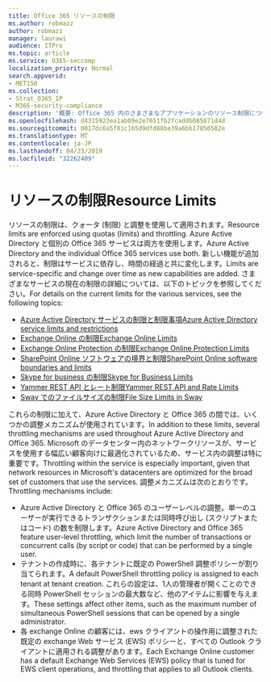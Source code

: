 ```yaml
---
title: Office 365 リソースの制限
ms.author: robmazz
author: robmazz
manager: laurawi
audience: ITPro
ms.topic: article
ms.service: O365-seccomp
localization_priority: Normal
search.appverid:
- MET150
ms.collection:
- Strat_O365_IP
- M365-security-compliance
description: '概要: Office 365 内のさまざまなアプリケーションのリソース制限についての情報。'
ms.openlocfilehash: d4315923ea1ab09e2e7651fb2fcaddb085871d4d
ms.sourcegitcommit: 0017dc6a5f81c165d9dfd88be39a6bb17856582e
ms.translationtype: MT
ms.contentlocale: ja-JP
ms.lasthandoff: 04/23/2019
ms.locfileid: "32262409"
---
```

# <a name="resource-limits"></a><span data-ttu-id="fae1d-103">リソースの制限</span><span class="sxs-lookup"><span data-stu-id="fae1d-103">Resource Limits</span></span>

<span data-ttu-id="fae1d-104">リソースの制限は、クォータ (制限) と調整を使用して適用されます。</span><span class="sxs-lookup"><span data-stu-id="fae1d-104">Resource limits are enforced using quotas (limits) and throttling.</span></span> <span data-ttu-id="fae1d-105">Azure Active Directory と個別の Office 365 サービスは両方を使用します。</span><span class="sxs-lookup"><span data-stu-id="fae1d-105">Azure Active Directory and the individual Office 365 services use both.</span></span> <span data-ttu-id="fae1d-106">新しい機能が追加されると、制限はサービスに依存し、時間の経過と共に変化します。</span><span class="sxs-lookup"><span data-stu-id="fae1d-106">Limits are service-specific and change over time as new capabilities are added.</span></span> <span data-ttu-id="fae1d-107">さまざまなサービスの現在の制限の詳細については、以下のトピックを参照してください。</span><span class="sxs-lookup"><span data-stu-id="fae1d-107">For details on the current limits for the various services, see the following topics:</span></span>
- [<span data-ttu-id="fae1d-108">Azure Active Directory サービスの制限と制限事項</span><span class="sxs-lookup"><span data-stu-id="fae1d-108">Azure Active Directory service limits and restrictions</span></span>](https://msdn.microsoft.com/en-us/library/azure/dn764971.aspx)
- [<span data-ttu-id="fae1d-109">Exchange Online の制限</span><span class="sxs-lookup"><span data-stu-id="fae1d-109">Exchange Online Limits</span></span>](https://technet.microsoft.com/en-us/library/exchange-online-limits.aspx)
- [<span data-ttu-id="fae1d-110">Exchange Online Protection の制限</span><span class="sxs-lookup"><span data-stu-id="fae1d-110">Exchange Online Protection Limits</span></span>](https://technet.microsoft.com/en-us/library/exchange-online-protection-limits.aspx)
- [<span data-ttu-id="fae1d-111">SharePoint Online ソフトウェアの境界と制限</span><span class="sxs-lookup"><span data-stu-id="fae1d-111">SharePoint Online software boundaries and limits</span></span>](https://support.office.com/article/SharePoint-Online-software-boundaries-and-limits-8F34FF47-B749-408B-ABC0-B605E1F6D498)
- [<span data-ttu-id="fae1d-112">Skype for business の制限</span><span class="sxs-lookup"><span data-stu-id="fae1d-112">Skype for Business Limits</span></span>](https://technet.microsoft.com/en-us/library/skype-for-business-online-limits.aspx)
- [<span data-ttu-id="fae1d-113">Yammer REST API とレート制限</span><span class="sxs-lookup"><span data-stu-id="fae1d-113">Yammer REST API and Rate Limits</span></span>](https://developer.yammer.com/docs/rest-api-rate-limits)
- [<span data-ttu-id="fae1d-114">Sway でのファイルサイズの制限</span><span class="sxs-lookup"><span data-stu-id="fae1d-114">File Size Limits in Sway</span></span>](https://support.office.com/article/File-size-limits-in-Sway-4db21bc6-b42b-499f-9272-66e089db109f)

<span data-ttu-id="fae1d-115">これらの制限に加えて、Azure Active Directory と Office 365 の間では、いくつかの調整メカニズムが使用されています。</span><span class="sxs-lookup"><span data-stu-id="fae1d-115">In addition to these limits, several throttling mechanisms are used throughout Azure Active Directory and Office 365.</span></span> <span data-ttu-id="fae1d-116">Microsoft のデータセンター内のネットワークリソースが、サービスを使用する幅広い顧客向けに最適化されているため、サービス内の調整は特に重要です。</span><span class="sxs-lookup"><span data-stu-id="fae1d-116">Throttling within the service is especially important, given that network resources in Microsoft's datacenters are optimized for the broad set of customers that use the services.</span></span> <span data-ttu-id="fae1d-117">調整メカニズムは次のとおりです。</span><span class="sxs-lookup"><span data-stu-id="fae1d-117">Throttling mechanisms include:</span></span>
- <span data-ttu-id="fae1d-118">Azure Active Directory と Office 365 のユーザーレベルの調整。単一のユーザーが実行できるトランザクションまたは同時呼び出し (スクリプトまたはコード) の数を制限します。</span><span class="sxs-lookup"><span data-stu-id="fae1d-118">Azure Active Directory and Office 365 feature user-level throttling, which limit the number of transactions or concurrent calls (by script or code) that can be performed by a single user.</span></span>
- <span data-ttu-id="fae1d-119">テナントの作成時に、各テナントに既定の PowerShell 調整ポリシーが割り当てられます。</span><span class="sxs-lookup"><span data-stu-id="fae1d-119">A default PowerShell throttling policy is assigned to each tenant at tenant creation.</span></span> <span data-ttu-id="fae1d-120">これらの設定は、1人の管理者が開くことのできる同時 PowerShell セッションの最大数など、他のアイテムに影響を与えます。</span><span class="sxs-lookup"><span data-stu-id="fae1d-120">These settings affect other items, such as the maximum number of simultaneous PowerShell sessions that can be opened by a single administrator.</span></span>
- <span data-ttu-id="fae1d-121">各 exchange Online の顧客には、ews クライアントの操作用に調整された既定の exchange Web サービス (EWS) ポリシーと、すべての Outlook クライアントに適用される調整があります。</span><span class="sxs-lookup"><span data-stu-id="fae1d-121">Each Exchange Online customer has a default Exchange Web Services (EWS) policy that is tuned for EWS client operations, and throttling that applies to all Outlook clients.</span></span>

